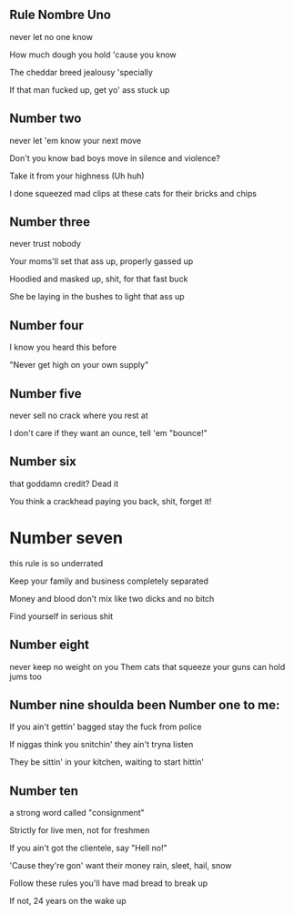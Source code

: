 


## Rule Nombre Uno
never let no one know

How much dough you hold 'cause you know

The cheddar breed jealousy 'specially

If that man fucked up, get yo' ass stuck up

## Number two
never let 'em know your next move

Don't you know bad boys move in silence and violence?

Take it from your highness (Uh huh)

I done squeezed mad clips at these cats for their bricks and chips

## Number three
never trust nobody

Your moms'll set that ass up, properly gassed up

Hoodied and masked up, shit, for that fast buck

She be laying in the bushes to light that ass up

## Number four

I know you heard this before

"Never get high on your own supply"

## Number five
never sell no crack where you rest at

I don't care if they want an ounce, tell 'em "bounce!"

## Number six
that goddamn credit? Dead it

You think a crackhead paying you back, shit, forget it!

# Number seven
this rule is so underrated

Keep your family and business completely separated

Money and blood don't mix like two dicks and no bitch

Find yourself in serious shit

## Number eight
never keep no weight on you
Them cats that squeeze your guns can hold jums too

## Number nine shoulda been Number one to me:
If you ain't gettin' bagged stay the fuck from police

If niggas think you snitchin' they ain't tryna listen

They be sittin' in your kitchen, waiting to start hittin'

## Number ten
a strong word called "consignment"

Strictly for live men, not for freshmen

If you ain't got the clientele, say "Hell no!"

'Cause they're gon' want their money rain, sleet, hail, snow


Follow these rules you'll have mad bread to break up

If not, 24 years on the wake up